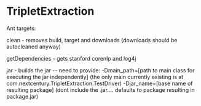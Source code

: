 # TripletExtraction


Ant targets:

clean - removes build, target and downloads (downloads should be autocleaned anyway)

getDependencies - gets stanford corenlp and log4j

jar - builds the jar
	-- need to provide:
		-Dmain_path=[path to main class for executing the jar independently] 
					(the only main currently existing is at com.nextcentury.TripletExtraction.TestDriver)
		-Djar_name=[base name of resulting package] (dont include the .jar.... defaults to package resulting in package.jar)
